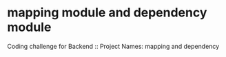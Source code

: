 # mapping module and dependency module
Coding challenge for Backend :: Project Names: mapping and dependency
